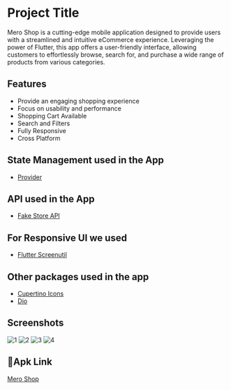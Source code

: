 
# Project Title

Mero Shop is a cutting-edge mobile application designed to provide users with a streamlined and intuitive eCommerce experience. Leveraging the power of Flutter, this app offers a user-friendly interface, allowing customers to effortlessly browse, search for, and purchase a wide range of products from various categories.


## Features

- Provide an engaging shopping experience
- Focus on usability and performance
- Shopping Cart Available
- Search and Filters
- Fully Responsive
- Cross Platform


## State Management used in the App

- [Provider](https://pub.dev/packages/provider)
## API used in the App

- [Fake Store API](https://fakestoreapi.com/)
## For Responsive UI we used

- [Flutter Screenutil](https://pub.dev/packages/flutter_screenutil)
## Other packages used in the app

- [Cupertino Icons](https://pub.dev/packages/cupertino_icons)
- [Dio](https://pub.dev/packages/dio)
## Screenshots
![1](https://github.com/Yugesh-45d/Mero_Shop/assets/104973762/12f2e77c-1f31-4062-85d2-da23c8d3650b)
![2](https://github.com/Yugesh-45d/Mero_Shop/assets/104973762/fc9f5c7f-334a-4732-a41e-e335c205d6bc)
![3](https://github.com/Yugesh-45d/Mero_Shop/assets/104973762/76cf47bb-e8d9-4100-94cc-36ade605da5e)
![4](https://github.com/Yugesh-45d/Mero_Shop/assets/104973762/7b8507f9-41f5-4b08-9587-b2ee4cc59c1c)






## 🔗Apk Link
[Mero Shop](https://drive.google.com/file/d/1AG22xMB0u00aAchGW-t5ZZUvZav16HpJ/view?usp=sharing)


